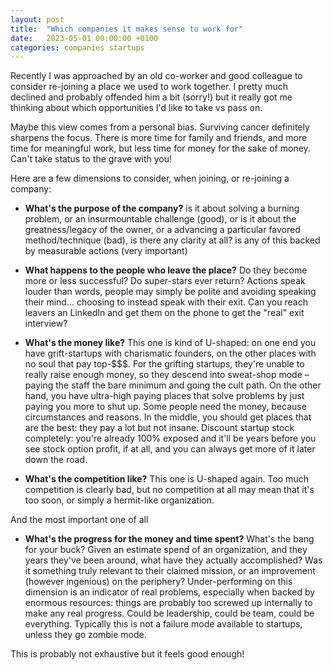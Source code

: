 ```yaml
---
layout: post
title:  "Which companies it makes sense to work for"
date:   2023-05-01 00:00:00 +0100
categories: companies startups
---
```


Recently I was approached by an old co-worker and good colleague to consider re-joining a place we used to work together. I pretty much declined and probably offended him a bit (sorry!) but it really got me thinking about which opportunities I'd like to take vs pass on. 

Maybe this view comes from a personal bias. Surviving cancer definitely sharpens the focus. There is more time for family and friends, and more time for meaningful work, but less time for money for the sake of money. Can't take status to the grave with you!

Here are a few dimensions to consider, when joining, or re-joining a company:

- **What's the purpose of the company?** is it about solving a burning problem, or an insurmountable challenge (good), or is it about the greatness/legacy of the owner, or a advancing a particular favored method/technique (bad), is there any clarity at all? is any of this backed by measurable actions (very important)

- **What happens to the people who leave the place?** Do they become more or less successful? Do super-stars ever return? Actions speak louder than words, people may simply be polite and avoiding speaking their mind... choosing to instead speak with their exit. Can you reach leavers an LinkedIn and get them on the phone to get the "real" exit interview?

- **What's the money like?** This one is kind of U-shaped: on one end you have grift-startups with charismatic founders, on the other places with no soul that pay top-$$$. For the grifting startups, they're unable to really raise enough money, so they descend into sweat-shop mode – paying the staff the bare minimum and going the cult path. On the other hand, you have ultra-high paying places that solve problems by just paying you more to shut up. Some people need the money, because circumstances and reasons. In the middle, you should get places that are the best: they pay a lot but not insane. Discount startup stock completely: you're already 100% exposed and it'll be years before you see stock option profit, if at all, and you can always get more of it later down the road. 

- **What's the competition like?** This one is U-shaped again. Too much competition is clearly bad, but no competition at all may mean that it's too soon, or simply a hermit-like organization. 

And the most important one of all

- **What's the progress for the money and time spent?** What's the bang for your buck? Given an estimate spend of an organization, and they years they've been around, what have they actually accomplished? Was it something truly relevant to their claimed mission, or an improvement (however ingenious) on the periphery? Under-performing on this dimension is an indicator of real problems, especially when backed by enormous resources: things are probably too screwed up internally to make any real progress. Could be leadership, could be team, could be everything. Typically this is not a failure mode available to startups, unless they go zombie mode. 

This is probably not exhaustive but it feels good enough!